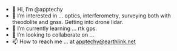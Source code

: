 - 👋 Hi, I’m @apptechy
- 👀 I’m interested in ... optics, interferometry, surveying both with theodolite and gnss. Getting into drone lidar. 
- 🌱 I’m currently learning ... rtk gps.
- 💞️ I’m looking to collaborate on ...
- 📫 How to reach me ... at apptechy@earthlink.net

<!---
apptechy/apptechy is a ✨ special ✨ repository because its `README.md` (this file) appears on your GitHub profile.
You can click the Preview link to take a look at your changes.
--->
